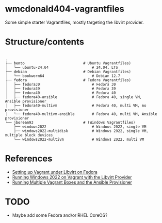 # wmcdonald404-vagrantfiles
Some simple starter Vagrantfiles, mostly targeting the libvirt provider.

# Structure/contents
```

.
├── bento                           # Ubuntu Vagrantfiles)
│   └── ubuntu-24.04                    # 24.04, LTS
├── debian                          # Debian Vagrantfiles)
│   └── bookworm64                      # Debian 12.7
├── fedora                          # Fedora Vagrantfiles)
│   ├── fedora30                        # Fedora 30
│   ├── fedora39                        # Fedora 39
│   ├── fedora40                        # Fedora 40
│   ├── fedora40-ansible                # Fedora 40, single VM, Ansible provisioner
│   ├── fedora40-multivm                # Fedora 40, multi VM, no provisioner   
│   └── fedora40-multivm-ansible        # Fedora 40, multi VM, Ansible provisioner
└── jborean93                       # (Windows Vagrantfiles)
    ├── windows2022                     # Windows 2022, single VM
    ├── windows2022-multidisk           # Windows 2022, single VM, multiple block devices
    └── windows2022-multivm             # Windows 2022, multi VM
```


# References
- [Setting up Vagrant under Libvirt on Fedora](https://wmcdonald404.github.io/github-pages/2024/03/22/linux-vagrant-libvirt-on-fedora.html)
- [Running Windows 2022 on Vagrant with the Libvirt Provider](https://wmcdonald404.github.io/github-pages/2024/03/20/linux-vagrant-windows-boxes.html)
- [Running Multiple Vagrant Boxes and the Ansible Provisioner](https://wmcdonald404.github.io/github-pages/2024/06/09/multiple-vagrant-boxes-with-ansible-provisioner.html)

# TODO
- Maybe add some Fedora and/or RHEL CoreOS?
